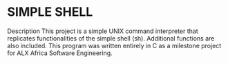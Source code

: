 # SIMPLE SHELL
Description
This project is a simple UNIX command interpreter that replicates functionalities of the simple shell (sh). Additional functions are also included. This program was written entirely in C as a milestone project for ALX Africa Software Engineering.
